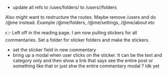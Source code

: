 -  update all refs to /uses/folders/ to /users/<id>/folders

Also might want to restructure the routes. Maybe remove /users and do /@me instead. Example /@me/folders, /@me/settings, /@me/about etc

👉 Left off in the reading page. I am now pulling stickers for all commentaries. Set a folder for sticker folders and make the stickers.

-  set the sticker field in new commentary
-  bring up a modal when user clicks on the sticker. It can be the text and category only and then show a link that says see the entire post or something like that or just shw the entire commentary modal ? Idk yet
